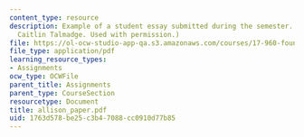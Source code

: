 ```yaml
---
content_type: resource
description: Example of a student essay submitted during the semester. (Courtesy of
  Caitlin Talmadge. Used with permission.)
file: https://ol-ocw-studio-app-qa.s3.amazonaws.com/courses/17-960-foundations-of-political-science-fall-2004/1763d578be25c3b47088cc0910d77b85_allison_paper.pdf
file_type: application/pdf
learning_resource_types:
- Assignments
ocw_type: OCWFile
parent_title: Assignments
parent_type: CourseSection
resourcetype: Document
title: allison_paper.pdf
uid: 1763d578-be25-c3b4-7088-cc0910d77b85
---
```

